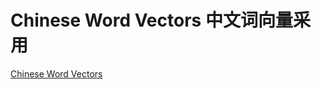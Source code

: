 # Chinese Word Vectors 中文词向量采用
[Chinese Word Vectors](https://github.com/Embedding/Chinese-Word-Vectors)
